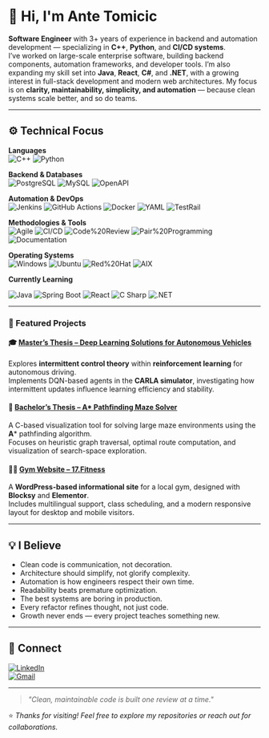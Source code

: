 # 👋 Hi, I'm Ante Tomicic

**Software Engineer** with 3+ years of experience in backend and automation development — specializing in **C++**, **Python**, and **CI/CD systems**.  
I’ve worked on large-scale enterprise software, building backend components, automation frameworks, and developer tools. I’m also expanding my skill set into **Java**, **React**, **C#**, and **.NET**, with a growing interest in full-stack development and modern web architectures.
My focus is on **clarity, maintainability, simplicity, and automation** — because clean systems scale better, and so do teams.

---

## ⚙️ Technical Focus

**Languages**  
![C++](https://img.shields.io/badge/C++-00599C?logo=c%2B%2B&logoColor=white&style=flat)
![Python](https://img.shields.io/badge/Python-3776AB?logo=python&logoColor=white&style=flat)

**Backend & Databases**  
![PostgreSQL](https://img.shields.io/badge/PostgreSQL-336791?logo=postgresql&logoColor=white&style=flat)
![MySQL](https://img.shields.io/badge/MySQL-4479A1?logo=mysql&logoColor=white&style=flat)
![OpenAPI](https://img.shields.io/badge/OpenAPI-6BA539?logo=openapiinitiative&logoColor=white&style=flat)

**Automation & DevOps**  
![Jenkins](https://img.shields.io/badge/Jenkins-D24939?logo=jenkins&logoColor=white&style=flat)
![GitHub Actions](https://img.shields.io/badge/GitHub%20Actions-2088FF?logo=githubactions&logoColor=white&style=flat)
![Docker](https://img.shields.io/badge/Docker-2496ED?logo=docker&logoColor=white&style=flat)
![YAML](https://img.shields.io/badge/YAML-CB171E?logo=yaml&logoColor=white&style=flat)
![TestRail](https://img.shields.io/badge/TestRail-5A5A5A?style=flat)

**Methodologies & Tools**  
![Agile](https://img.shields.io/badge/Agile%20(Scrum)-2496ED?style=flat)
![CI/CD](https://img.shields.io/badge/CI%2FCD%20Workflows-007ACC?style=flat)
![Code%20Review](https://img.shields.io/badge/Code%20Review-FFDD00?style=flat)
![Pair%20Programming](https://img.shields.io/badge/Pair%20Programming-4B8BBE?style=flat)
![Documentation](https://img.shields.io/badge/Documentation%20&%20Testing-BD2C00?style=flat)

**Operating Systems**  
![Windows](https://img.shields.io/badge/Windows-0078D6?logo=windows&logoColor=white&style=flat)
![Ubuntu](https://img.shields.io/badge/Ubuntu-E95420?logo=ubuntu&logoColor=white&style=flat)
![Red%20Hat](https://img.shields.io/badge/Red%20Hat-EE0000?logo=redhat&logoColor=white&style=flat)
![AIX](https://img.shields.io/badge/AIX-4B4B4B?style=flat)

**Currently Learning**

![Java](https://img.shields.io/badge/Java-ED8B00?style=for-the-badge&logo=openjdk&logoColor=white)
![Spring Boot](https://img.shields.io/badge/Spring_Boot-6DB33F?style=for-the-badge&logo=springboot&logoColor=white)
![React](https://img.shields.io/badge/React-20232A?style=for-the-badge&logo=react&logoColor=61DAFB)
![C Sharp](https://img.shields.io/badge/C%23-239120?style=for-the-badge&logo=c-sharp&logoColor=white)
![.NET](https://img.shields.io/badge/.NET-512BD4?style=for-the-badge&logo=dotnet&logoColor=white)

---

### 🚀 Featured Projects  

#### 🎓 [Master’s Thesis – Deep Learning Solutions for Autonomous Vehicles](https://github.com/atomic01/ICRL-Agent)
Explores **intermittent control theory** within **reinforcement learning** for autonomous driving.  
Implements DQN-based agents in the **CARLA simulator**, investigating how intermittent updates influence learning efficiency and stability.

#### 🧩 [Bachelor’s Thesis – A* Pathfinding Maze Solver](https://github.com/atomic01/AStar-MazeSolver)
A C-based visualization tool for solving large maze environments using the **A*** pathfinding algorithm.  
Focuses on heuristic graph traversal, optimal route computation, and visualization of search-space exploration.

#### 🏋️‍♂️ [Gym Website – 17.Fitness](https://github.com/atomic01/17fitness)
A **WordPress-based informational site** for a local gym, designed with **Blocksy** and **Elementor**.  
Includes multilingual support, class scheduling, and a modern responsive layout for desktop and mobile visitors.

---

## 💡 I Believe  
- Clean code is communication, not decoration.  
- Architecture should simplify, not glorify complexity.  
- Automation is how engineers respect their own time.  
- Readability beats premature optimization.  
- The best systems are boring in production.  
- Every refactor refines thought, not just code.  
- Growth never ends — every project teaches something new.  

---

## 🔗 Connect  

[![LinkedIn](https://img.shields.io/badge/LinkedIn-Ante%20Tomicic-0077B5?logo=linkedin&logoColor=white&style=flat)](https://www.linkedin.com/in/antetomicic)  
[![Gmail](https://img.shields.io/badge/Email-ante.tomicic.007@gmail.com-D14836?logo=gmail&logoColor=white&style=flat)](mailto:ante.tomicic.007@gmail.com)  

---

> _"Clean, maintainable code is built one review at a time."_

⭐ *Thanks for visiting! Feel free to explore my repositories or reach out for collaborations.*
